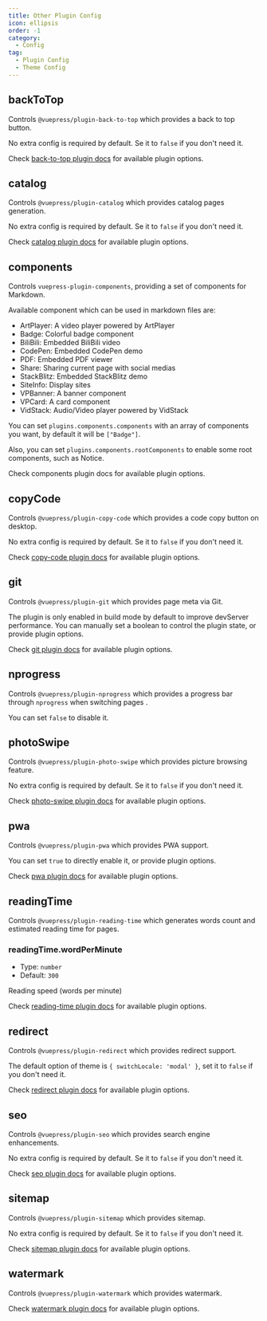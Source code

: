 ```yaml
---
title: Other Plugin Config
icon: ellipsis
order: -1
category:
  - Config
tag:
  - Plugin Config
  - Theme Config
---
```


## backToTop <Badge text="enabled by default" />

Controls `@vuepress/plugin-back-to-top` which provides a back to top button.

No extra config is required by default. Se it to `false` if you don't need it.

Check [back-to-top plugin docs][back-to-top-config] for available plugin options.

## catalog <Badge text="enabled by default" />

Controls `@vuepress/plugin-catalog` which provides catalog pages generation.

No extra config is required by default. Se it to `false` if you don't need it.

Check [catalog plugin docs][catalog-config] for available plugin options.

## components

Controls `vuepress-plugin-components`, providing a set of components for Markdown.

Available component which can be used in markdown files are:

- ArtPlayer: A video player powered by ArtPlayer
- Badge: Colorful badge component
- BiliBili: Embedded BiliBili video
- CodePen: Embedded CodePen demo
- PDF: Embedded PDF viewer
- Share: Sharing current page with social medias
- StackBlitz: Embedded StackBlitz demo
- SiteInfo: Display sites
- VPBanner: A banner component
- VPCard: A card component
- VidStack: Audio/Video player powered by VidStack

You can set `plugins.components.components` with an array of components you want, by default it will be `["Badge"]`.

Also, you can set `plugins.components.rootComponents` to enable some root components, such as Notice.

Check <ProjectLink name="components" path="/config.html">components plugin docs</ProjectLink> for available plugin options.

## copyCode <Badge text="enabled by default" />

Controls `@vuepress/plugin-copy-code` which provides a code copy button on desktop.

No extra config is required by default. Se it to `false` if you don't need it.

Check [copy-code plugin docs][copy-code-config] for available plugin options.

## git <Badge text="enabled in production" />

Controls `@vuepress/plugin-git` which provides page meta via Git.

The plugin is only enabled in build mode by default to improve devServer performance. You can manually set a boolean to control the plugin state, or provide plugin options.

Check [git plugin docs][git-config] for available plugin options.

## nprogress <Badge text="enabled by default" />

Controls `@vuepress/plugin-nprogress` which provides a progress bar through `nprogress` when switching pages .

You can set `false` to disable it.

## photoSwipe <Badge text="enabled by default" />

Controls `@vuepress/plugin-photo-swipe` which provides picture browsing feature.

No extra config is required by default. Se it to `false` if you don't need it.

Check [photo-swipe plugin docs][photo-swipe-config] for available plugin options.

## pwa

Controls `@vuepress/plugin-pwa` which provides PWA support.

You can set `true` to directly enable it, or provide plugin options.

Check [pwa plugin docs][pwa-config] for available plugin options.

## readingTime <Badge text="enabled by default" />

Controls `@vuepress/plugin-reading-time` which generates words count and estimated reading time for pages.

### readingTime.wordPerMinute

- Type: `number`
- Default: `300`

Reading speed (words per minute)

Check [reading-time plugin docs][reading-time-config] for available plugin options.

## redirect <Badge text="enabled by default" />

Controls `@vuepress/plugin-redirect` which provides redirect support.

The default option of theme is `{ switchLocale: 'modal' }`, set it to `false` if you don't need it.

Check [redirect plugin docs][redirect-config] for available plugin options.

## seo <Badge text="enabled by default" />

Controls `@vuepress/plugin-seo` which provides search engine enhancements.

No extra config is required by default. Se it to `false` if you don't need it.

Check [seo plugin docs][seo-config] for available plugin options.

## sitemap <Badge text="enabled by default" />

Controls `@vuepress/plugin-sitemap` which provides sitemap.

No extra config is required by default. Se it to `false` if you don't need it.

Check [sitemap plugin docs][sitemap-config] for available plugin options.

## watermark

Controls `@vuepress/plugin-watermark` which provides watermark.

Check [watermark plugin docs][watermark-config] for available plugin options.

[back-to-top-config]: https://ecosystem.vuejs.press/plugins/back-to-top.html#options
[catalog-config]: https://ecosystem.vuejs.press/plugins/features/catalog.html#options
[copy-code-config]: https://ecosystem.vuejs.press/plugins/features/copy-code.html#options
[git-config]: https://ecosystem.vuejs.press/plugins/development/git.html#options
[photo-swipe-config]: https://ecosystem.vuejs.press/plugins/features/photo-swipe.html#options
[pwa-config]: https://ecosystem.vuejs.press/plugins/pwa/pwa/config.html#options
[reading-time-config]: https://ecosystem.vuejs.press/plugins/development/reading-time.html#options
[redirect-config]: https://ecosystem.vuejs.press/plugins/tools/redirect.html#options
[seo-config]: https://ecosystem.vuejs.press/plugins/seo/seo/config.html
[sitemap-config]: https://ecosystem.vuejs.press/plugins/seo/sitemap/config.html
[watermark-config]: https://ecosystem.vuejs.press/plugins/features/watermark.html

